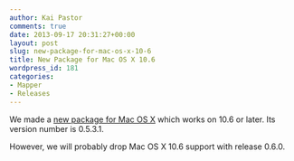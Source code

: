 ```yaml
---
author: Kai Pastor
comments: true
date: 2013-09-17 20:31:27+00:00
layout: post
slug: new-package-for-mac-os-x-10-6
title: New Package for Mac OS X 10.6
wordpress_id: 181
categories:
- Mapper
- Releases
---
```


We made a [new package for Mac OS X](http://sourceforge.net/projects/oorienteering/files/Mapper/0.5.3/openorienteering-mapper_0.5.3.1-Darwin-x64.dmg) which works on 10.6 or later. Its version number is 0.5.3.1.

However, we will probably drop Mac OS X 10.6 support with release 0.6.0.
